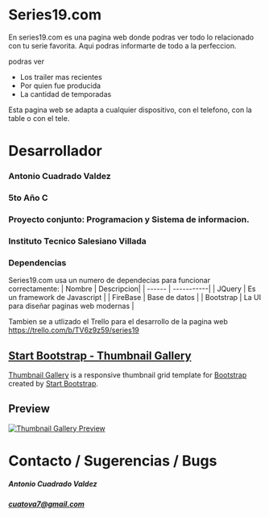 # Series19.com

En series19.com es una pagina web donde podras ver todo lo relacionado con tu serie favorita. Aqui podras informarte de todo a la perfeccion.

podras ver

* Los trailer mas recientes
* Por quien fue producida
* La cantidad de temporadas

Esta pagina web se adapta a cualquier dispositivo, con el telefono, con la table o con el tele.

# Desarrollador
### Antonio Cuadrado Valdez
### 5to Año C
### Proyecto conjunto: Programacion y Sistema de informacion.
### Instituto Tecnico Salesiano Villada

### Dependencias
Series19.com usa un numero de dependecias para funcionar correctamente:
| Nombre | Descripcion|
| ------ | -----------|
| JQuery | Es un framework de Javascript |
| FireBase | Base de datos |
| Bootstrap | La UI para diseñar paginas web modernas |

Tambien se a utlizado el Trello para el desarrollo de la pagina web	
https://trello.com/b/TV6z9z59/series19

## [Start Bootstrap - Thumbnail Gallery](https://startbootstrap.com/template-overviews/thumbnail-gallery/)

[Thumbnail Gallery](http://startbootstrap.com/template-overviews/thumbnail-gallery/) is a responsive thumbnail grid template for [Bootstrap](http://getbootstrap.com/) created by [Start Bootstrap](http://startbootstrap.com/).

## Preview

[![Thumbnail Gallery Preview](https://startbootstrap.com/assets/img/templates/thumbnail-gallery.jpg)](https://blackrockdigital.github.io/startbootstrap-thumbnail-gallery/)

# Contacto / Sugerencias / Bugs

##### **Antonio Cuadrado Valdez**
##### **cuatova7@gmail.com**
